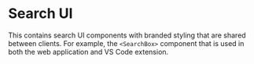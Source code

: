 # Search UI

This contains search UI components with branded styling that are shared between clients. For example, the `<SearchBox>` component that is used in both the web application and VS Code extension.

